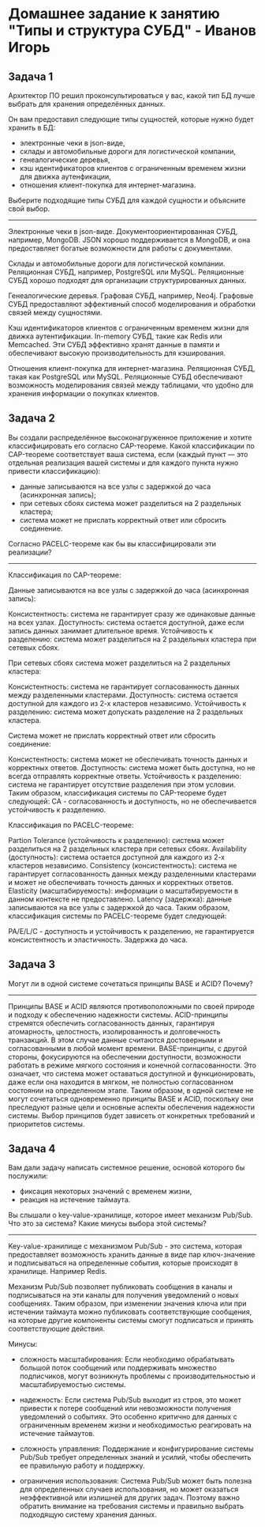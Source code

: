 # Домашнее задание к занятию "Типы и структура СУБД" - Иванов Игорь

## Задача 1

Архитектор ПО решил проконсультироваться у вас, какой тип БД 
лучше выбрать для хранения определённых данных.

Он вам предоставил следующие типы сущностей, которые нужно будет хранить в БД:

- электронные чеки в json-виде,
- склады и автомобильные дороги для логистической компании,
- генеалогические деревья,
- кэш идентификаторов клиентов с ограниченным временем жизни для движка аутенфикации,
- отношения клиент-покупка для интернет-магазина.

Выберите подходящие типы СУБД для каждой сущности и объясните свой выбор.

---

Электронные чеки в json-виде. 
Документоориентированная СУБД, например, MongoDB. JSON хорошо поддерживается в MongoDB, и она предоставляет богатые возможности для работы с документами.

Склады и автомобильные дороги для логистической компании. 
Реляционная СУБД, например, PostgreSQL или MySQL. Реляционные СУБД хорошо подходят для организации структурированных данных.

Генеалогические деревья.
Графовая СУБД, например, Neo4j. Графовые СУБД предоставляют эффективный способ моделирования и обработки связей между сущностями.

Кэш идентификаторов клиентов с ограниченным временем жизни для движка аутентификации.
In-memory СУБД, такие как Redis или Memcached. Эти СУБД эффективно хранят данные в памяти и обеспечивают высокую производительность для кэширования.

Отношения клиент-покупка для интернет-магазина.
Реляционная СУБД, такая как PostgreSQL или MySQL. Реляционные СУБД обеспечивают возможность моделирования связей между таблицами, что удобно для хранения информации о покупках клиентов.

## Задача 2

Вы создали распределённое высоконагруженное приложение и хотите классифицировать его согласно 
CAP-теореме. Какой классификации по CAP-теореме соответствует ваша система, если 
(каждый пункт — это отдельная реализация вашей системы и для каждого пункта нужно привести классификацию):

- данные записываются на все узлы с задержкой до часа (асинхронная запись);
- при сетевых сбоях система может разделиться на 2 раздельных кластера;
- система может не прислать корректный ответ или сбросить соединение.

Согласно PACELC-теореме как бы вы классифицировали эти реализации?

---

Классификация по CAP-теореме:

Данные записываются на все узлы с задержкой до часа (асинхронная запись):

Консистентность: система не гарантирует сразу же одинаковые данные на всех узлах.
Доступность: система остается доступной, даже если запись данных занимает длительное время.
Устойчивость к разделению: система может разделиться на 2 раздельных кластера при сетевых сбоях.

При сетевых сбоях система может разделиться на 2 раздельных кластера:

Консистентность: система не гарантирует согласованность данных между разделенными кластерами.
Доступность: система остается доступной для каждого из 2-х кластеров независимо.
Устойчивость к разделению: система может допускать разделение на 2 раздельных кластера.

Система может не прислать корректный ответ или сбросить соединение:

Консистентность: система может не обеспечивать точность данных и корректных ответов.
Доступность: система может быть доступна, но не всегда отправлять корректные ответы.
Устойчивость к разделению: система не гарантирует отсутствие разделения при этом условии.
Таким образом, классификация системы по CAP-теореме будет следующей: CA - согласованность и доступность, но не обеспечивается устойчивость к разделению.

Классификация по PACELC-теореме:

Partion Tolerance (устойчивость к разделению): система может разделиться на 2 раздельных кластера при сетевых сбоях.
Availability (доступность): система остается доступной для каждого из 2-х кластеров независимо.
Consistency (консистентность): система не гарантирует согласованность данных между разделенными кластерами и может не обеспечивать точность данных и корректных ответов.
Elasticity (масштабируемость): информации о масштабируемости в данном контексте не предоставлено.
Latency (задержка): данные записываются на все узлы с задержкой до часа.
Таким образом, классификация системы по PACELC-теореме будет следующей:

PA/E/L/C - доступность и устойчивость к разделению, не гарантируется консистентность и эластичность. Задержка до часа.

## Задача 3

Могут ли в одной системе сочетаться принципы BASE и ACID? Почему?

---

Принципы BASE и ACID являются противоположными по своей природе и подходу к обеспечению надежности системы.
ACID-принципы стремятся обеспечить согласованность данных, гарантируя атомарность, целостность, изолированность и долговечность транзакций. В этом случае данные считаются достоверными и согласованными в любой момент времени.
BASE-принципы, с другой стороны, фокусируются на обеспечении доступности, возможности работать в режиме мягкого состояния и конечной согласованности. Это означает, что система может оставаться доступной и функционировать, даже если она находится в мягком, не полностью согласованном состоянии на определенном этапе.
Таким образом, в одной системе не могут сочетаться одновременно принципы BASE и ACID, поскольку они преследуют разные цели и основные аспекты обеспечения надежности системы. Выбор принципов будет зависеть от конкретных требований и приоритетов системы.

## Задача 4

Вам дали задачу написать системное решение, основой которого бы послужили:

- фиксация некоторых значений с временем жизни,
- реакция на истечение таймаута.

Вы слышали о key-value-хранилище, которое имеет механизм Pub/Sub. 
Что это за система? Какие минусы выбора этой системы?

---

Key-value-хранилище с механизмом Pub/Sub - это система, которая предоставляет возможность хранить данные в виде пар ключ-значение и подписываться на определенные события, которые происходят в хранилище. Например Redis.

Механизм Pub/Sub позволяет публиковать сообщения в каналы и подписываться на эти каналы для получения уведомлений о новых сообщениях. Таким образом, при изменении значения ключа или при истечении таймаута можно публиковать соответствующие сообщения, на которые другие компоненты системы смогут подписаться и принять соответствующие действия.

Минусы:

- сложность масштабирования: Если необходимо обрабатывать большой поток сообщений или поддерживать множество подписчиков, могут возникнуть проблемы с производительностью и масштабируемостью системы.

- надежность: Если система Pub/Sub выходит из строя, это может привести к потере сообщений или невозможности получения уведомлений о событиях. Это особенно критично для данных с ограниченным временем жизни и необходимостью реагировать на истечение таймаутов.

- сложность управления: Поддержание и конфигурирование системы Pub/Sub требует определенных знаний и усилий, чтобы обеспечить ее правильную работу и поддержку.

- ограничения использования: Система Pub/Sub может быть полезна для определенных случаев использования, но может оказаться неэффективной или излишней для других задач. Поэтому важно обратить внимание на требования системы и правильно выбрать подходящую систему хранения данных.
